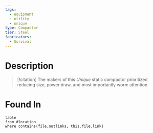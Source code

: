 ```yaml
---
tags:
  - equipment
  - utility
  - unique
type: Compactor
tier: Steel
fabricators:
  - Survival
---
```

# Description
> [!citation]
> The makers of this *Unique* static compactor prioritized reducing size, power draw, and most importantly worm attention.
# Found In
```dataview
table
from #location
where contains(file.outlinks, this.file.link)
```